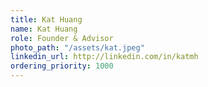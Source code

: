 ```yaml
---
title: Kat Huang
name: Kat Huang
role: Founder & Advisor
photo_path: "/assets/kat.jpeg"
linkedin_url: http://linkedin.com/in/katmh
ordering_priority: 1000
---
```


